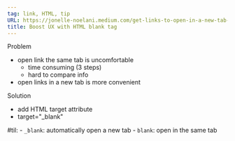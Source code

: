 ```yaml
---
tag: link, HTML, tip
URL: https://jonelle-noelani.medium.com/get-links-to-open-in-a-new-tab-84bbbbeb6ab0
title: Boost UX with HTML blank tag
---
```


Problem
- open link the same tab is uncomfortable
	- time consuming (3 steps)
	- hard to compare info 
- open links in a new tab is more convenient

Solution
- add HTML target attribute
- target="_blank"

#til: 
	- `_blank`: automatically open a new tab
	- `blank`: open in the same tab